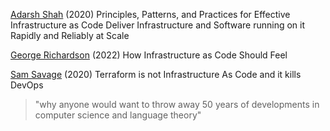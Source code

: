 
[Adarsh Shah](https://itnext.io/principles-patterns-and-practices-for-effective-infrastructure-as-code-e5f7bbe13df1)
(2020) Principles, Patterns, and Practices for Effective Infrastructure as Code
Deliver Infrastructure and Software running on it Rapidly and Reliably at Scale

[George Richardson](https://scalefactory.com/blog/2022/01/27/how-infrastructure-as-code-should-feel/)
(2022) How Infrastructure as Code Should Feel

[Sam Savage](https://www.linkedin.com/pulse/terraform-etc-infrastructure-code-kills-devops-sam-savage/)
(2020) Terraform is not Infrastructure As Code and it kills DevOps
> "why anyone would want to throw away 50 years of developments in computer science and language theory"

